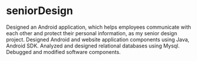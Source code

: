 # seniorDesign
Designed an Android application, which helps employees communicate with each other and protect their personal information, as my senior design project.
Designed Android and website application components using Java, Android SDK.
Analyzed and designed relational databases using Mysql.
Debugged and modified software components. 
